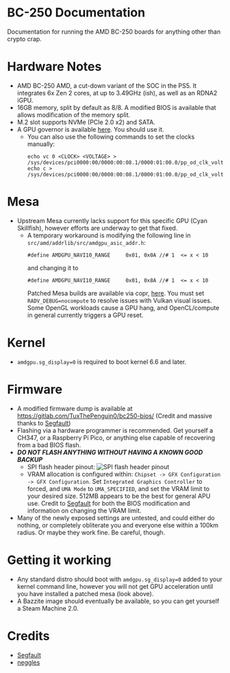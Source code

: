 # BC-250 Documentation
Documentation for running the AMD BC-250 boards for anything other than crypto crap. 

# Hardware Notes
- AMD BC-250 AMD, a cut-down variant of the SOC in the PS5. It integrates 6x Zen 2 cores, at up to 3.49GHz (ish), as well as an RDNA2 iGPU.
- 16GB memory, split by default as 8/8. A modified BIOS is available that allows modification of the memory split.
- M.2 slot supports NVMe (PCIe 2.0 x2) and SATA.
- A GPU governor is available [here](https://gitlab.com/TuxThePenguin0/oberon-governor). You should use it.
  - You can also use the following commands to set the clocks manually:
    ```
    echo vc 0 <CLOCK> <VOLTAGE> > /sys/devices/pci0000:00/0000:00:08.1/0000:01:00.0/pp_od_clk_voltage
    echo c > /sys/devices/pci0000:00/0000:00:08.1/0000:01:00.0/pp_od_clk_voltage
    ```

# Mesa
- Upstream Mesa currently lacks support for this specific GPU (Cyan Skillfish), however efforts are underway to get that fixed.
  - A temporary workaround is modifying the following line in ``src/amd/addrlib/src/amdgpu_asic_addr.h``:
    ```
    #define AMDGPU_NAVI10_RANGE     0x01, 0x0A //# 1  <= x < 10
    ```
    and changing it to
    ```
    #define AMDGPU_NAVI10_RANGE     0x01, 0x8A //# 1  <= x < 10
    ```
    Patched Mesa builds are available via copr, [here](https://copr.fedorainfracloud.org/coprs/mothenjoyer69/bc250-mesa/). You must set ``RADV_DEBUG=nocompute`` to resolve issues with Vulkan visual issues. Some OpenGL workloads cause a GPU hang, and OpenCL/compute in general currently triggers a GPU reset.

# Kernel
- ``amdgpu.sg_display=0`` is required to boot kernel 6.6 and later. 

# Firmware
- A modified firmware dump is available at https://gitlab.com/TuxThePenguin0/bc250-bios/ (Credit and massive thanks to [Segfault](https://github.com/TuxThePenguin0))
- Flashing via a hardware programmer is recommended. Get yourself a CH347, or a Raspberry Pi Pico, or anything else capable of recovering from a bad BIOS flash.
- ***DO NOT FLASH ANYTHING WITHOUT HAVING A KNOWN GOOD BACKUP***
  - SPI flash header pinout: 
    ![SPI flash header pinout](https://github.com/mothenjoyer69/bc250-documentation/blob/main/images/SPI_PINOUT.jpg)
  - VRAM allocation is configured within: ``Chipset -> GFX Configuration -> GFX Configuration``. Set ``Integrated Graphics Controller`` to forced, and ``UMA Mode`` to  ``UMA_SPECIFIED``, and set the VRAM limit to your desired size. 512MB appears to be the best for general APU use. Credit to [Segfault](https://github.com/TuxThePenguin0) for both the BIOS modification and information on changing the VRAM limit.
- Many of the newly exposed settings are untested, and could either do nothing, or completely obliterate you and everyone else within a 100km radius. Or maybe they work fine. Be careful, though. 

# Getting it working
- Any standard distro should boot with ``amdgpu.sg_display=0`` added to your kernel command line, however you will not get GPU acceleration until you have installed a patched mesa (look above).
- A Bazzite image should eventually be available, so you can get yourself a Steam Machine 2.0.

# Credits
- [Segfault](https://github.com/TuxThePenguin0)
- [neggles](https://github.com/neggles)

